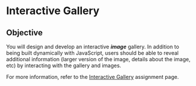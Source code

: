 # Interactive Gallery

## Objective
You will design and develop an interactive ***image*** gallery. In addition to being built dynamically with JavaScript, users should be able to reveal additional information (larger version of the image, details about the image, etc) by interacting with the gallery and images.  

For more information, refer to the [Interactive Gallery](https://imdac.github.io/mtm6302/assignments/interactive-gallery.html) assignment page.
